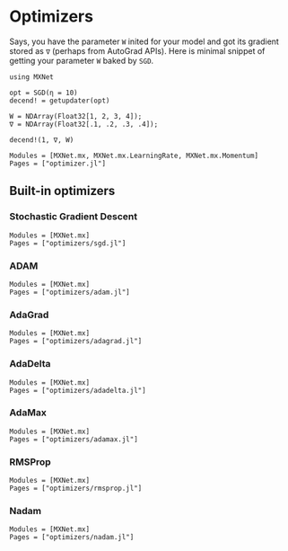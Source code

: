 <!--- Licensed to the Apache Software Foundation (ASF) under one -->
<!--- or more contributor license agreements.  See the NOTICE file -->
<!--- distributed with this work for additional information -->
<!--- regarding copyright ownership.  The ASF licenses this file -->
<!--- to you under the Apache License, Version 2.0 (the -->
<!--- "License"); you may not use this file except in compliance -->
<!--- with the License.  You may obtain a copy of the License at -->
<!--- -->
<!---   http://www.apache.org/licenses/LICENSE-2.0 -->
<!--- -->
<!--- Unless required by applicable law or agreed to in writing, -->
<!--- software distributed under the License is distributed on an -->
<!--- "AS IS" BASIS, WITHOUT WARRANTIES OR CONDITIONS OF ANY -->
<!--- KIND, either express or implied.  See the License for the -->
<!--- specific language governing permissions and limitations -->
<!--- under the License. -->

# Optimizers

Says, you have the parameter `W` inited for your model and
got its gradient stored as `∇` (perhaps from AutoGrad APIs).
Here is minimal snippet of getting your parameter `W` baked by `SGD`.

```@repl
using MXNet

opt = SGD(η = 10)
decend! = getupdater(opt)

W = NDArray(Float32[1, 2, 3, 4]);
∇ = NDArray(Float32[.1, .2, .3, .4]);

decend!(1, ∇, W)
```

```@autodocs
Modules = [MXNet.mx, MXNet.mx.LearningRate, MXNet.mx.Momentum]
Pages = ["optimizer.jl"]
```

## Built-in optimizers

### Stochastic Gradient Descent
```@autodocs
Modules = [MXNet.mx]
Pages = ["optimizers/sgd.jl"]
```

### ADAM
```@autodocs
Modules = [MXNet.mx]
Pages = ["optimizers/adam.jl"]
```

### AdaGrad
```@autodocs
Modules = [MXNet.mx]
Pages = ["optimizers/adagrad.jl"]
```

### AdaDelta
```@autodocs
Modules = [MXNet.mx]
Pages = ["optimizers/adadelta.jl"]
```

### AdaMax
```@autodocs
Modules = [MXNet.mx]
Pages = ["optimizers/adamax.jl"]
```

### RMSProp
```@autodocs
Modules = [MXNet.mx]
Pages = ["optimizers/rmsprop.jl"]
```

### Nadam
```@autodocs
Modules = [MXNet.mx]
Pages = ["optimizers/nadam.jl"]
```
